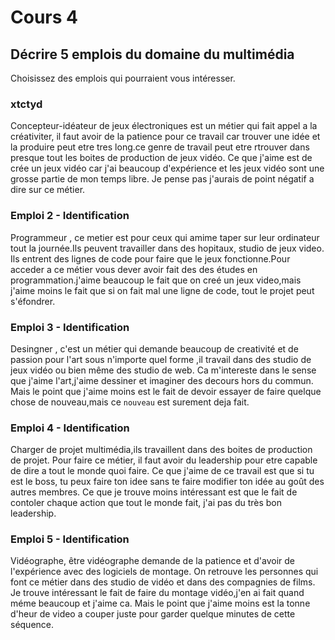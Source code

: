 # Cours 4
## Décrire 5 emplois du domaine du multimédia
Choisissez des emplois qui pourraient vous intéresser. 

### xtctyd
Concepteur-idéateur de jeux électroniques est un métier qui fait appel a la créativiter, il faut avoir de la patience pour ce travail car trouver une idée et la produire peut etre tres long.ce genre de travail peut etre rtrouver dans presque tout les boites de production de jeux vidéo. Ce que j'aime est de crée un jeux vidéo car j'ai beaucoup d'expérience et les jeux vidéo sont une grosse partie de mon temps libre. Je pense pas j'aurais de point négatif a dire sur ce métier.                                

### Emploi 2 - Identification
Programmeur , ce metier est pour ceux qui amime taper sur leur ordinateur tout la journée.Ils peuvent travailler dans des hopitaux, studio de jeux video. Ils entrent des lignes de code pour faire que le jeux fonctionne.Pour acceder a ce métier vous dever avoir fait des des études en programmation.j'aime beaucoup le fait que on creé un jeux video,mais j'aime moins le fait que si on fait mal une ligne de code, tout le projet peut s'éfondrer.

### Emploi 3 - Identification
Desingner , c'est un métier qui demande beaucoup de creativité et de passion pour l'art sous n'importe quel forme ,il travail dans des studio de jeux vidéo ou bien même des studio de web. Ca m'intereste dans le sense que j'aime l'art,j'aime dessiner et imaginer des decours hors du commun. Mais le point que j'aime moins est le fait de devoir essayer de faire quelque chose de nouveau,mais ce ``nouveau`` est surement deja fait.

### Emploi 4 - Identification
Charger de projet multimédia,ils travaillent dans des boites de production de projet. Pour faire ce métier, il faut avoir du leadership pour etre capable de dire a tout le monde quoi faire. Ce que j'aime de ce travail est que si tu est le boss, tu peux faire ton idee sans te faire modifier ton idée au goût des autres membres. Ce que je trouve moins intéressant est que le fait de contoler chaque action que tout le monde fait, j'ai pas du très bon leadership.

### Emploi 5 - Identification
Vidéographe, être vidéographe demande de la patience et d'avoir de l'expérience avec des logiciels de montage. On retrouve les personnes qui font ce métier dans des studio de vidéo et dans des compagnies de films. Je trouve intéressant le fait de faire du montage vidéo,j'en ai fait quand méme beaucoup et j'aime ca. Mais le point que j'aime moins est la tonne d'heur de video a couper juste pour garder quelque minutes de cette séquence.


